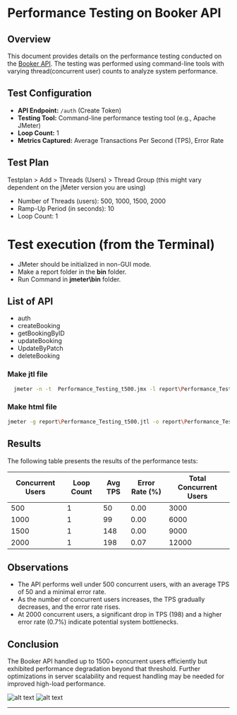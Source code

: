 # Performance Testing on Booker API

## Overview

This document provides details on the performance testing conducted on the [Booker API](https://restful-booker.herokuapp.com/apidoc/index.html#api-Auth-CreateToken). The testing was performed using command-line tools with varying thread(concurrent user) counts to analyze system performance.

## Test Configuration

- **API Endpoint:** `/auth` (Create Token)
- **Testing Tool:** Command-line performance testing tool (e.g., Apache JMeter)
- **Loop Count:** 1
- **Metrics Captured:** Average Transactions Per Second (TPS), Error Rate

## Test Plan

Testplan > Add > Threads (Users) > Thread Group (this might vary dependent on the jMeter version you are using)

- Number of Threads (users): 500, 1000, 1500, 2000
- Ramp-Up Period (in seconds): 10
- Loop Count: 1  

# Test execution (from the Terminal)
 
- JMeter should be initialized in non-GUI mode.
- Make a report folder in the **bin** folder.  
- Run Command in __jmeter\bin__ folder.

## List of API 
- auth
- createBooking
- getBookingByID
- updateBooking
- UpdateByPatch
- deleteBooking

### Make jtl file

```bash
  jmeter -n -t  Performance_Testing_t500.jmx -l report\Performance_Testing_t500.jtl
```  

### Make html file 
  ```bash
  jmeter -g report\Performance_Testing_t500.jtl -o report\Performance_Testing_t500.html
```
 

## Results

The following table presents the results of the performance tests:

| Concurrent Users | Loop Count | Avg TPS | Error Rate (%) | Total Concurrent Users |
| ---------------- | ---------- | ------- | -------------- | ---------------------- |
| 500              | 1          | 50      | 0.00           | 3000                   |
| 1000             | 1          | 99      | 0.00           | 6000                   |
| 1500             | 1          | 148     | 0.00           | 9000                   |
| 2000             | 1          | 198     | 0.07           | 12000                  |

## Observations

- The API performs well under 500 concurrent users, with an average TPS of 50 and a minimal error rate.
- As the number of concurrent users increases, the TPS gradually decreases, and the error rate rises.
- At 2000 concurrent users, a significant drop in TPS (198) and a higher error rate (0.7%) indicate potential system bottlenecks.


## Conclusion

The Booker API handled up to 1500+ concurrent users efficiently but exhibited performance degradation beyond that threshold. Further optimizations in server scalability and request handling may be needed for improved high-load performance.

![alt text](image-1.png)   ![alt text](image-2.png)

---

